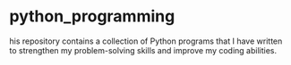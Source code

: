 # python_programming
his repository contains a collection of Python programs that I have written to strengthen my problem-solving skills and improve my coding abilities.

